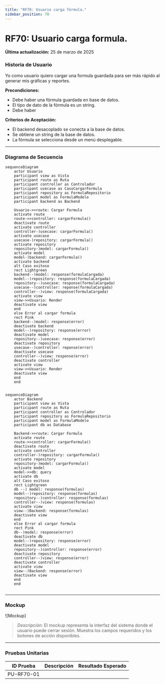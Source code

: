 ```yaml
---
title: "RF70: Usuario carga fórmula."  
sidebar_position: 70
---
```


# RF70: Usuario carga formula.

**Última actualización:** 25 de marzo de 2025

### Historia de Usuario

Yo como usuario quiero cargar una formula guardada para ser más rápido al generar mis gráficas y reportes.

  **Precondiciones:**
  - Debe haber una fórmula guardada en base de datos.
  - El tipo de dato de la fórmula es un string.
  - Debe haber 

  **Criterios de Aceptación:**
  - El backend desacoplado se conecta a la base de datos.
  - Se obtiene un string de la base de datos.
  - La fórmula se selecciona desde un menú desplegable.
  
---

### Diagrama de Secuencia

```mermaid
sequenceDiagram
    actor Usuario
    participant view as Vista
    participant route as Ruta
    participant controller as Controlador
    participant usecase as CasoCargarFormula
    participant repository as FormulaRepositorio
    participant model as FormulaModelo
    participant backend as Backend

    Usuario->>route: Cargar Formula
    activate route
    route->>controller: cargarFormula()
    deactivate route
    activate controller
    controller-)usecase: cargarFormula()
    activate usecase
    usecase-)repository: cargarFormula()
    activate repository
    repository-)model: cargarFormula()
    activate model 
    model-)backend: cargarFormula()
    activate backend
    alt Caso exitoso
    rect Lightgreen
    backend--)model: response(formulaCargada)
    model--)repository: response(formulaCargada)
    repository--)usecase: response(formulaCargada)
    usecase--)controller: reponse(formulaCargada)
    controller--)view: response(formulaCargada)
    activate view
    view->>Usuario: Render
    deactivate view
    end
    else Error al cargar formula
    rect Pink
    backend--)model: response(error)
    deactivate backend
    model--)repository: response(error)
    deactivate model
    repository--)usecase: response(error)
    deactivate repository
    usecase--)controller: reponse(error)
    deactivate usecase
    controller--)view: response(error)
    deactivate controller
    activate view
    view->>Usuario: Render
    deactivate view
    end
    end
    
```





```mermaid
sequenceDiagram
    actor Backend
    participant view as Vista
    participant route as Ruta
    participant controller as Controlador
    participant repository as FormulaRepositorio
    participant model as FormulaModelo
    participant db as Database

    Backend->>route: Cargar Formula
    activate route
    route->>controller: cargarFormula()
    deactivate route
    activate controller
    controller-)repository: cargarFormula()
    activate repository
    repository-)model: cargarFormula()
    activate model 
    model->>db: query
    activate db
    alt Caso exitoso
    rect Lightgreen
    db --) model: response(formulas)
    model--)repository: response(formulas)
    repository--)controller: response(formulas)
    controller--)view: response(formulas)
    activate view
    view--)Backend: response(formulas)
    deactivate view
    end
    else Error al cargar formula
    rect Pink
    db--)model: response(error)
    deactivate db
    model--)repository: response(error)
    deactivate model
    repository--)controller: response(error)
    deactivate repository
    controller--)view: response(error)
    deactivate controller
    activate view
    view--)Backend: response(error)
    deactivate view
    end
    end
    
```

---

### Mockup

![Mockup]

> *Descripción*: El mockup representa la interfaz del sistema donde el usuario puede cerrar sesión. Muestra los campos requeridos y los botones de acción disponibles.

---

### Pruebas Unitarias 
| ID Prueba | Descripción | Resultado Esperado |
|-----------|-------------|--------------------|
|PU-RF70-01|  |  |